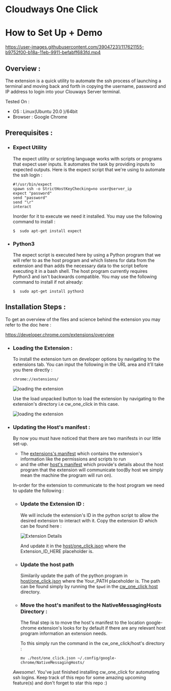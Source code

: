# Cloudways One Click

# How to Set Up + Demo

https://user-images.githubusercontent.com/39047231/117621155-b9752f00-b18a-11eb-9911-befabff683fd.mp4



## Overview :

The extension is a quick utility to automate the ssh process of launching a terminal and moving back and forth in copying the username, password and IP address to login into your Clouways Server terminal.

Tested On :

* OS : Linux(Ubuntu 20.0 )/64bit
* Browser : Google Chrome 

## Prerequisites :

* ### Expect Utility 
    
    The expect utility or scripting language works with scripts or programs that expect user inputs. It automates the task by providing inputs to expected outputs. Here is the expect script that we're using to automate the ssh login : 

    ```console
    #!/usr/bin/expect
    spawn ssh -o StrictHostKeyChecking=no user@server_ip
    expect "password"
    send "password"
    send "\r"
    interact
    ```
    Inorder for it to execute we need it installed. You may use the following command to install :
    ```console
    $  sudo apt-get install expect
    ```
* ### Python3

    The expect script is executed here by using a Python program that we will refer to as the host program and which listens for data from the extension and than adds the necessary data to the script before executing it in a bash shell. The host program currently requires Python3 and isn't backwards compatible. You may use the following command to install if not already:
    ```console  
    $  sudo apt-get install python3
    ```
## Installation Steps :

To get an overview of the files and science behind the extension you may refer to the doc here : 

https://developer.chrome.com/extensions/overview

* ### Loading the Extension : 

    To install the extension turn on developer options by navigating to the extensions tab. You can input the following in the URL area and it'll take you there directly : 
    ```console  
    chrome://extensions/
    ``` 
    ![loading the extension](https://i.ibb.co/fGD1Lhb/2020-11-22-02-12.png)

    Use the load unpacked button to load the extension by navigating to the extension's directory i.e cw_one_click in this case.

    ![loading the extension](https://i.ibb.co/PTPbJD2/2020-11-22-08-48.png)

    


* ### Updating the Host's manifest : 

    By now you must have noticed that there are two manifests in our little set-up. 
    * The [extensions's manifest](https://github.com/mhumair/cw_one_click/blob/master/manifest.json) which contains the extension's information like the permissions and scripts to run 
    * and the other [host's manifest](https://github.com/mhumair/cw_one_click/blob/master/host/one_click.json) which provide's details about the host program that the extension will communicate too(By host we simply mean the machine the program will run on). 
    
    In-order for the extension to communicate to the host program we need to update the following : 

    * ### Update the Extension ID :

        We will include the extension's ID in the python script to allow the desired extension to interact with it. Copy the extension ID which can be found here : 

        ![Extension Details](https://i.ibb.co/8mxwLzF/Screenshot.png)

        And update it in the [host/one_click.json](https://github.com/mhumair/cw_one_click/blob/master/host/one_click.json) where the Extension_ID_HERE placeholder is.

    * ### Update the host path

        Similarily update the path of the python program in [host/one_click.json](https://github.com/mhumair/cw_one_click/blob/master/host/one_click.json) where the Your_PATH placeholder is. The path can be found simply by running the `$pwd` in the [cw_one_click host](https://github.com/mhumair/cw_one_click/tree/master/host) directory.  

    * ### Move the host's manifest to the NativeMessagingHosts Directory :

        The final step is to move the host's manifest to the location google-chrome extension's looks for by default if there are any relevant host program information an extension needs.

        To this simply run the command in the cw_one_click/host's directory :
        ```console
        mv ./host/one_click.json ~/.config/google-chrome/NativeMessagingHosts/
        ```

    *Awesome!*. You've just finished installing cw_one_click for automating ssh logins. Keep track of this repo for some amazing upcoming feature(s) and don't forget to star this repo :) 
